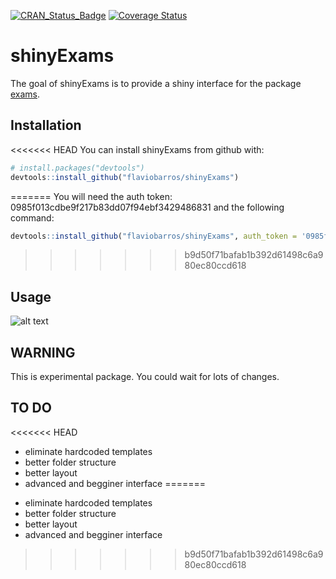 
<!-- README.md is generated from README.Rmd. Please edit that file -->

[![CRAN\_Status\_Badge](http://www.r-pkg.org/badges/version/shinyExams)](https://cran.r-project.org/package=shinyExams)
[![Coverage
Status](https://img.shields.io/codecov/c/github/flaviobarros/shinyExams/master.svg)](https://codecov.io/github/flaviobarros/shinyExams?branch=master)

# shinyExams

The goal of shinyExams is to provide a shiny interface for the package
[exams](https://cran.r-project.org/web/packages/exams/index.html).

## Installation

<<<<<<< HEAD
You can install shinyExams from github with:

``` r
# install.packages("devtools")
devtools::install_github("flaviobarros/shinyExams")
```
=======
You will need the auth token: 0985f013cdbe9f217b83dd07f94ebf3429486831 and the following command:

   ```R
   devtools::install_github("flaviobarros/shinyExams", auth_token = '0985f013cdbe9f217b83dd07f94ebf3429486831')
   ```
>>>>>>> b9d50f71bafab1b392d61498c6a980ec80ccd618

## Usage

![alt
text](https://github.com/flaviobarros/shinyExams/blob/master/man/shinyExams.gif)

## WARNING

This is experimental package. You could wait for lots of changes.

## TO DO

<<<<<<< HEAD
  - eliminate hardcoded templates
  - better folder structure
  - better layout
  - advanced and begginer interface
=======
* eliminate hardcoded templates
* better folder structure 
* better layout
* advanced and begginer interface
>>>>>>> b9d50f71bafab1b392d61498c6a980ec80ccd618

